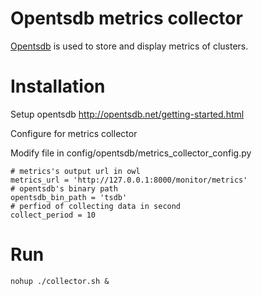 # Opentsdb metrics collector
[Opentsdb](http://opentsdb.net) is used to store and display metrics of clusters.

# Installation
Setup opentsdb
<http://opentsdb.net/getting-started.html>

Configure for metrics collector

Modify file in config/opentsdb/metrics_collector_config.py

    # metrics's output url in owl
    metrics_url = 'http://127.0.0.1:8000/monitor/metrics'
    # opentsdb's binary path
    opentsdb_bin_path = 'tsdb'
    # perfiod of collecting data in second
    collect_period = 10

# Run

    nohup ./collector.sh &
